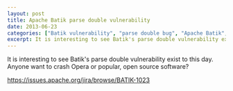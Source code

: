 ```yaml
---
layout: post
title: Apache Batik parse double vulnerability
date: 2013-06-23
categories: ["Batik vulnerability", "parse double bug", "Apache Batik", "Opera crash", "open source vulnerabilities", "software security issues"]
excerpt: It is interesting to see Batik's parse double vulnerability exist to this day. Anyone want to crash Opera or popular, open source software
---
```

It is interesting to see Batik's parse double vulnerability exist to this day.
Anyone want to crash Opera or popular, open source software?

https://issues.apache.org/jira/browse/BATIK-1023








